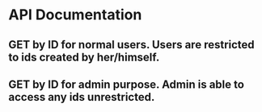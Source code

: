 # API Documentation

## GET by ID for normal users. Users are restricted to ids created by her/himself.



## GET by ID for admin purpose. Admin is able to access any ids unrestricted.


